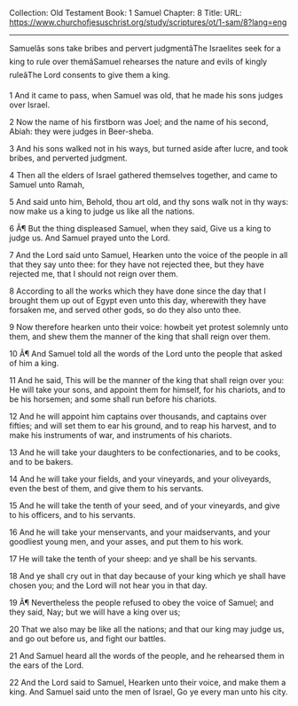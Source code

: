 Collection: Old Testament
Book: 1 Samuel
Chapter: 8
Title: 
URL: https://www.churchofjesuschrist.org/study/scriptures/ot/1-sam/8?lang=eng

---

Samuelâs sons take bribes and pervert judgmentâThe Israelites seek for a king to rule over themâSamuel rehearses the nature and evils of kingly ruleâThe Lord consents to give them a king.

1 And it came to pass, when Samuel was old, that he made his sons judges over Israel.

2 Now the name of his firstborn was Joel; and the name of his second, Abiah: they were judges in Beer-sheba.

3 And his sons walked not in his ways, but turned aside after lucre, and took bribes, and perverted judgment.

4 Then all the elders of Israel gathered themselves together, and came to Samuel unto Ramah,

5 And said unto him, Behold, thou art old, and thy sons walk not in thy ways: now make us a king to judge us like all the nations.

6 Â¶ But the thing displeased Samuel, when they said, Give us a king to judge us. And Samuel prayed unto the Lord.

7 And the Lord said unto Samuel, Hearken unto the voice of the people in all that they say unto thee: for they have not rejected thee, but they have rejected me, that I should not reign over them.

8 According to all the works which they have done since the day that I brought them up out of Egypt even unto this day, wherewith they have forsaken me, and served other gods, so do they also unto thee.

9 Now therefore hearken unto their voice: howbeit yet protest solemnly unto them, and shew them the manner of the king that shall reign over them.

10 Â¶ And Samuel told all the words of the Lord unto the people that asked of him a king.

11 And he said, This will be the manner of the king that shall reign over you: He will take your sons, and appoint them for himself, for his chariots, and to be his horsemen; and some shall run before his chariots.

12 And he will appoint him captains over thousands, and captains over fifties; and will set them to ear his ground, and to reap his harvest, and to make his instruments of war, and instruments of his chariots.

13 And he will take your daughters to be confectionaries, and to be cooks, and to be bakers.

14 And he will take your fields, and your vineyards, and your oliveyards, even the best of them, and give them to his servants.

15 And he will take the tenth of your seed, and of your vineyards, and give to his officers, and to his servants.

16 And he will take your menservants, and your maidservants, and your goodliest young men, and your asses, and put them to his work.

17 He will take the tenth of your sheep: and ye shall be his servants.

18 And ye shall cry out in that day because of your king which ye shall have chosen you; and the Lord will not hear you in that day.

19 Â¶ Nevertheless the people refused to obey the voice of Samuel; and they said, Nay; but we will have a king over us;

20 That we also may be like all the nations; and that our king may judge us, and go out before us, and fight our battles.

21 And Samuel heard all the words of the people, and he rehearsed them in the ears of the Lord.

22 And the Lord said to Samuel, Hearken unto their voice, and make them a king. And Samuel said unto the men of Israel, Go ye every man unto his city.
